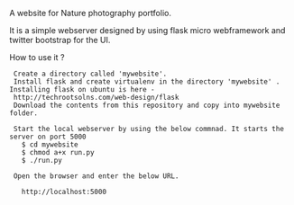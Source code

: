 A website for Nature photography portfolio.

It is a simple webserver designed by using flask micro webframework and twitter bootstrap for the UI.

How to use it ?

     Create a directory called 'mywebsite'.
     Install flask and create virtualenv in the directory 'mywebsite' . Installing flask on ubuntu is here -
     http://techrootsolns.com/web-design/flask 
     Download the contents from this repository and copy into mywebsite folder.
	
     Start the local webserver by using the below commnad. It starts the server on port 5000
	   $ cd mywebsite
	   $ chmod a+x run.py
	   $ ./run.py
	
     Open the browser and enter the below URL.
	
	   http://localhost:5000
		 


